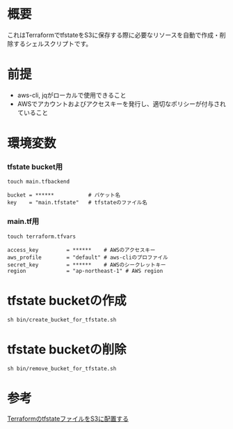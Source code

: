 # 概要
これはTerraformでtfstateをS3に保存する際に必要なリソースを自動で作成・削除するシェルスクリプトです。

# 前提
- aws-cli, jqがローカルで使用できること
- AWSでアカウントおよびアクセスキーを発行し、適切なポリシーが付与されていること

# 環境変数
### tfstate bucket用
```
touch main.tfbackend
```

```
bucket = ******           # バケット名
key    = "main.tfstate"   # tfstateのファイル名
```

### main.tf用
```
touch terraform.tfvars
```

```
access_key         = ******    # AWSのアクセスキー
aws_profile        = "default" # aws-cliのプロファイル
secret_key         = ******    # AWSのシークレットキー
region             = "ap-northeast-1" # AWS region

```

# tfstate bucketの作成
```
sh bin/create_bucket_for_tfstate.sh
```

# tfstate bucketの削除
```
sh bin/remove_bucket_for_tfstate.sh
```

# 参考
[TerraformのtfstateファイルをS3に配置する](https://open-groove.net/terraform/terraform-tfstate-backend-s3/)

